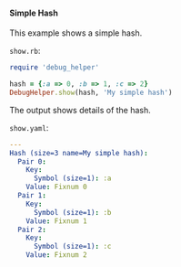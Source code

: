 #### Simple Hash

This example shows a simple hash.

```show.rb```:
```ruby
require 'debug_helper'

hash = {:a => 0, :b => 1, :c => 2}
DebugHelper.show(hash, 'My simple hash')
```

The output shows details of the hash.

```show.yaml```:
```yaml
---
Hash (size=3 name=My simple hash):
  Pair 0:
    Key:
      Symbol (size=1): :a
    Value: Fixnum 0
  Pair 1:
    Key:
      Symbol (size=1): :b
    Value: Fixnum 1
  Pair 2:
    Key:
      Symbol (size=1): :c
    Value: Fixnum 2
```
